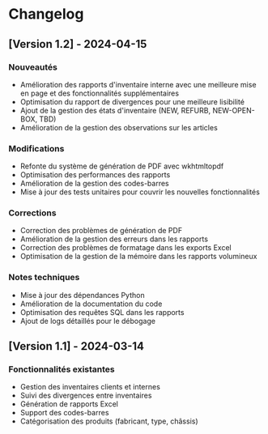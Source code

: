 # Changelog

## [Version 1.2] - 2024-04-15

### Nouveautés
- Amélioration des rapports d'inventaire interne avec une meilleure mise en page et des fonctionnalités supplémentaires
- Optimisation du rapport de divergences pour une meilleure lisibilité
- Ajout de la gestion des états d'inventaire (NEW, REFURB, NEW-OPEN-BOX, TBD)
- Amélioration de la gestion des observations sur les articles

### Modifications
- Refonte du système de génération de PDF avec wkhtmltopdf
- Optimisation des performances des rapports
- Amélioration de la gestion des codes-barres
- Mise à jour des tests unitaires pour couvrir les nouvelles fonctionnalités

### Corrections
- Correction des problèmes de génération de PDF
- Amélioration de la gestion des erreurs dans les rapports
- Correction des problèmes de formatage dans les exports Excel
- Optimisation de la gestion de la mémoire dans les rapports volumineux

### Notes techniques
- Mise à jour des dépendances Python
- Amélioration de la documentation du code
- Optimisation des requêtes SQL dans les rapports
- Ajout de logs détaillés pour le débogage

## [Version 1.1] - 2024-03-14

### Fonctionnalités existantes
- Gestion des inventaires clients et internes
- Suivi des divergences entre inventaires
- Génération de rapports Excel
- Support des codes-barres
- Catégorisation des produits (fabricant, type, châssis) 